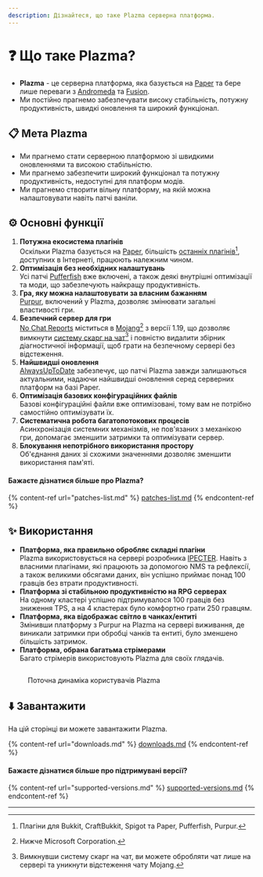 ```yaml
---
description: Дізнайтеся, що таке Plazma серверна платформа.
---
```


# ❓ Що таке Plazma?

- **Plazma** - це серверна платформа, яка базується на [Paper](https://github.com/PaperMC/Paper) та бере лише переваги з [Andromeda](https://github.com/EarendelArchived/Andromeda) та [Fusion](https://github.com/RuinedTechnologyUnify/Fusion).
- Ми постійно прагнемо забезпечувати високу стабільність, потужну продуктивність, швидкі оновлення та широкий функціонал.

## 📋 Мета Plazma <a href="#id-1" id="id-1"></a>

- Ми прагнемо стати серверною платформою зі швидкими оновленнями та високою стабільністю.
- Ми прагнемо забезпечити широкий функціонал та потужну продуктивність, недоступні для платформ модів.
- Ми прагнемо створити вільну платформу, на якій можна налаштовувати навіть патчі ваніли.

## ⚙️ Основні функції <a href="#id-2" id="id-2"></a>

1. **Потужна екосистема плагінів**\
   Оскільки Plazma базується на [Paper](https://github.com/PaperMC/Paper), більшість [останніх плагінів](#user-content-fn-1)[^1], доступних в Інтернеті, працюють належним чином.
2. **Оптимізація без необхідних налаштувань**\
   Усі патчі [Pufferfish](https://github.com/pufferfish-gg/Pufferfish) вже включені, а також деякі внутрішні оптимізації та моди, що забезпечують найкращу продуктивність.
3. **Гра, яку можна налаштовувати за власним бажанням**\
   [Purpur](https://github.com/PurpurMC/Purpur), включений у Plazma, дозволяє змінювати загальні властивості гри.
4. **Безпечний сервер для гри**\
   [No Chat Reports](https://github.com/Aizistral-Studios/No-Chat-Reports) міститься в [Mojang](#user-content-fn-2)[^2] з версії 1.19, що дозволяє вимкнути [систему скарг на чат](#user-content-fn-3)[^3] і повністю видалити збірник діагностичної інформації, щоб грати на безпечному сервері без відстеження.
5. **Найшвидші оновлення**\
   [AlwaysUpToDate](https://github.com/PlazmaMC/AlwaysUpToDate) забезпечує, що патчі Plazma завжди залишаються актуальними, надаючи найшвидші оновлення серед серверних платформ на базі Paper.
6. **Оптимізація базових конфігураційних файлів**\
   Базові конфігураційні файли вже оптимізовані, тому вам не потрібно самостійно оптимізувати їх.
7. **Систематична робота багатопотокових процесів**\
   Асинхронізація системних механізмів, не пов'язаних з механікою гри, допомагає зменшити затримки та оптимізувати сервер.
8. **Блокування непотрібного використання простору**\
   Об'єднання даних зі схожими значеннями дозволяє зменшити використання пам'яті.

#### Бажаєте дізнатися більше про Plazma? <a href="#etc-1" id="etc-1"></a>

{% content-ref url="patches-list.md" %}
[patches-list.md](patches-list.md)
{% endcontent-ref %}

## ✨ Використання <a href="#id-3" id="id-3"></a>

- **Платформа, яка правильно обробляє складні плагіни**\
  Plazma використовується на сервері розробника [IPECTER](https://github.com/IPECTER). Навіть з власними плагінами, які працюють за допомогою NMS та рефлексії, а також великими обсягами даних, він успішно приймає понад 100 гравців без втрати продуктивності.
- **Платформа зі стабільною продуктивністю на RPG серверах**\
  На одному кластері успішно підтримувалося 100 гравців без зниження TPS, а на 4 кластерах було комфортно грати 250 гравцям.
- **Платформа, яка відображає світло в чанках/ентиті**\
  Змінивши платформу з Purpur на Plazma на сервері виживання, де виникали затримки при обробці чанків та ентиті, було зменшено більшість затримок.
- **Платформа, обрана багатьма стрімерами**\
  Багато стрімерів використовують Plazma для своїх глядачів.

<figure>
   <img src="https://badge.plazmamc.org/internal/bstats" alt="">
   
   <figcaption><p>Поточна динаміка користувачів Plazma</p></figcaption>
</figure>

## ⬇️ Завантажити

На цій сторінці ви можете завантажити Plazma.

{% content-ref url="downloads.md" %}
[downloads.md](downloads.md)
{% endcontent-ref %}

#### Бажаєте дізнатися більше про підтримувані версії?

{% content-ref url="supported-versions.md" %}
[supported-versions.md](supported-versions.md)
{% endcontent-ref %}

***

[^1]: Плагіни для Bukkit, CraftBukkit, Spigot та Paper, Pufferfish, Purpur.

[^2]: Нижче Microsoft Corporation.

[^3]: Вимкнувши систему скарг на чат, ви можете обробляти чат лише на сервері та уникнути відстеження чату Mojang.

[^4]: Час, коли гра зупиняється для роботи системного механізму.
